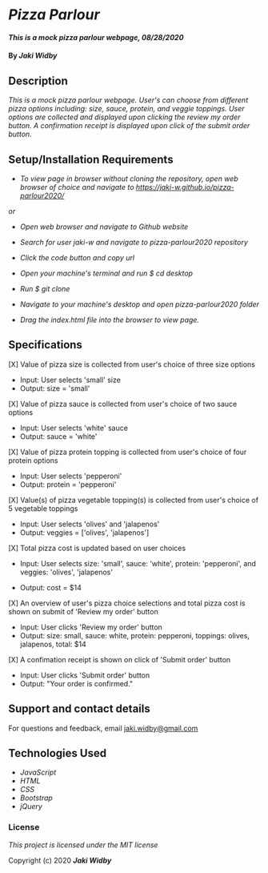 # _Pizza Parlour_

#### _This is a mock pizza parlour webpage, 08/28/2020_

#### By _**Jaki Widby**_

## Description

_This is a mock pizza parlour webpage. User's can choose from different pizza options including: size, sauce, protein, and veggie toppings. User options are collected and displayed upon clicking the review my order button. A confirmation receipt is displayed upon click of the submit order button._

## Setup/Installation Requirements

* _To view page in browser without cloning the repository, open web browser of choice and navigate to https://jaki-w.github.io/pizza-parlour2020/_

_or_

* _Open web browser and navigate to Github website_

* _Search for user jaki-w and navigate to pizza-parlour2020 repository_

* _Click the code button and copy url_

* _Open your machine's terminal and run $ cd desktop_

* _Run $ git clone_

* _Navigate to your machine's desktop and open pizza-parlour2020 folder_

* _Drag the index.html file into the browser to view page._


## Specifications

[X] Value of pizza size is collected from user's choice of three size options

  * Input: User selects 'small' size 
  * Output: size = 'small'

[X] Value of pizza sauce is collected from user's choice of two sauce options

  * Input: User selects 'white' sauce
  * Output: sauce = 'white'

[X] Value of pizza protein topping is collected from user's choice of four protein options

  * Input: User selects 'pepperoni'
  * Output: protein = 'pepperoni'

[X] Value(s) of pizza vegetable topping(s) is collected from user's choice of 5 vegetable toppings

  * Input: User selects 'olives' and 'jalapenos'
  * Output: veggies = ['olives', 'jalapenos']

[X] Total pizza cost is updated based on user choices
  * Input: User selects size: 'small', sauce: 'white', protein: 'pepperoni', and veggies: 'olives', 'jalapenos'

  * Output: cost = $14

[X] An overview of user's pizza choice selections and total pizza cost is shown on submit of 'Review my order' button

  * Input: User clicks 'Review my order' button
  * Output: size: small, sauce: white, protein: pepperoni, toppings: olives, jalapenos, total: $14

[X] A confimation receipt is shown on click of 'Submit order' button

  * Input: User clicks 'Submit order' button
  * Output: "Your order is confirmed."

## Support and contact details

For questions and feedback, email jaki.widby@gmail.com

## Technologies Used

* _JavaScript_
* _HTML_
* _CSS_
* _Bootstrap_
* _jQuery_

### License

*This project is licensed under the MIT license*

Copyright (c) 2020 **_Jaki Widby_**